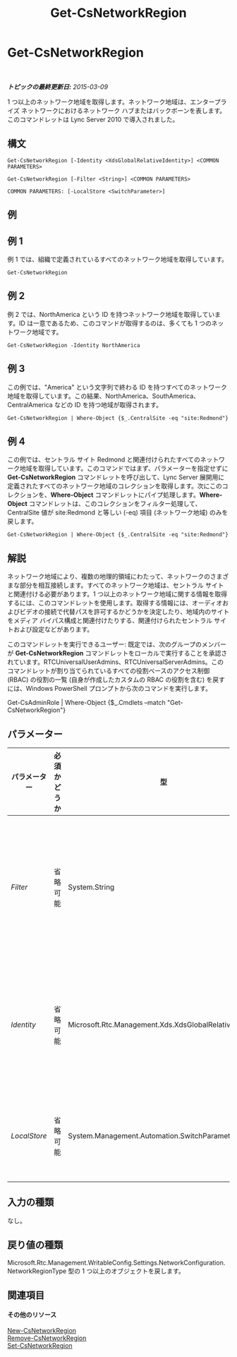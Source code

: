 ﻿---
title: Get-CsNetworkRegion
TOCTitle: Get-CsNetworkRegion
ms:assetid: 5c9eef10-16c1-45f7-ae7b-2bee0965b421
ms:mtpsurl: https://technet.microsoft.com/ja-jp/library/Gg398406(v=OCS.15)
ms:contentKeyID: 48272241
ms.date: 05/19/2016
mtps_version: v=OCS.15
ms.translationtype: HT
---

# Get-CsNetworkRegion

 

_**トピックの最終更新日:** 2015-03-09_

1 つ以上のネットワーク地域を取得します。ネットワーク地域は、エンタープライズ ネットワークにおけるネットワーク ハブまたはバックボーンを表します。このコマンドレットは Lync Server 2010 で導入されました。

## 構文

    Get-CsNetworkRegion [-Identity <XdsGlobalRelativeIdentity>] <COMMON PARAMETERS>

    Get-CsNetworkRegion [-Filter <String>] <COMMON PARAMETERS>

    COMMON PARAMETERS: [-LocalStore <SwitchParameter>]

## 例

## 例 1

例 1 では、組織で定義されているすべてのネットワーク地域を取得しています。

    Get-CsNetworkRegion

## 例 2

例 2 では、NorthAmerica という ID を持つネットワーク地域を取得しています。ID は一意であるため、このコマンドが取得するのは、多くても 1 つのネットワーク地域です。

    Get-CsNetworkRegion -Identity NorthAmerica

## 例 3

この例では、"America" という文字列で終わる ID を持つすべてのネットワーク地域を取得しています。この結果、NorthAmerica、SouthAmerica、CentralAmerica などの ID を持つ地域が取得されます。

    Get-CsNetworkRegion | Where-Object {$_.CentralSite -eq "site:Redmond"}

## 例 4

この例では、セントラル サイト Redmond と関連付けられたすべてのネットワーク地域を取得しています。このコマンドではまず、パラメーターを指定せずに **Get-CsNetworkRegion** コマンドレットを呼び出して、Lync Server 展開用に定義されたすべてのネットワーク地域のコレクションを取得します。次にこのコレクションを、**Where-Object** コマンドレットにパイプ処理します。**Where-Object** コマンドレットは、このコレクションをフィルター処理して、CentralSite 値が site:Redmond と等しい (-eq) 項目 (ネットワーク地域) のみを戻します。

    Get-CsNetworkRegion | Where-Object {$_.CentralSite -eq "site:Redmond"}

## 解説

ネットワーク地域により、複数の地理的領域にわたって、ネットワークのさまざまな部分を相互接続します。すべてのネットワーク地域は、セントラル サイトと関連付ける必要があります。1 つ以上のネットワーク地域に関する情報を取得するには、このコマンドレットを使用します。取得する情報には、オーディオおよびビデオの接続で代替パスを許可するかどうかを決定したり、地域内のサイトをメディア バイパス構成と関連付けたりする、関連付けられたセントラル サイトおよび設定などがあります。

このコマンドレットを実行できるユーザー: 既定では、次のグループのメンバーが **Get-CsNetworkRegion** コマンドレットをローカルで実行することを承認されています。RTCUniversalUserAdmins、RTCUniversalServerAdmins。このコマンドレットが割り当てられているすべての役割ベースのアクセス制御 (RBAC) の役割の一覧 (自身が作成したカスタムの RBAC の役割を含む) を戻すには、Windows PowerShell プロンプトから次のコマンドを実行します。

Get-CsAdminRole | Where-Object {$\_.Cmdlets –match "Get-CsNetworkRegion"}

## パラメーター


<table>
<colgroup>
<col style="width: 25%" />
<col style="width: 25%" />
<col style="width: 25%" />
<col style="width: 25%" />
</colgroup>
<thead>
<tr class="header">
<th>パラメーター</th>
<th>必須かどうか</th>
<th>型</th>
<th>説明</th>
</tr>
</thead>
<tbody>
<tr class="odd">
<td><p><em>Filter</em></p></td>
<td><p>省略可能</p></td>
<td><p>System.String</p></td>
<td><p>このパラメーターを使用すると、組織で構成されているすべてのネットワーク地域の ID に対してワイルドカード検索を実行できます。ID の任意の部分をフィルターするには、ワイルドカード文字を使用します。</p></td>
</tr>
<tr class="even">
<td><p><em>Identity</em></p></td>
<td><p>省略可能</p></td>
<td><p>Microsoft.Rtc.Management.Xds.XdsGlobalRelativeIdentity</p></td>
<td><p>取得するネットワーク地域の一意の識別子です。Identity は、地域を一意に識別する文字列の形式です (ID は NetworkRegionID と同じであることに注意してください)。</p></td>
</tr>
<tr class="odd">
<td><p><em>LocalStore</em></p></td>
<td><p>省略可能</p></td>
<td><p>System.Management.Automation.SwitchParameter</p></td>
<td><p>中央管理ストア自体からではなく、中央管理ストアのローカル レプリカから、ネットワーク地域情報を取得します。</p></td>
</tr>
</tbody>
</table>


## 入力の種類

なし。

## 戻り値の種類

Microsoft.Rtc.Management.WritableConfig.Settings.NetworkConfiguration.NetworkRegionType 型の 1 つ以上のオブジェクトを戻します。

## 関連項目

#### その他のリソース

[New-CsNetworkRegion](new-csnetworkregion.md)  
[Remove-CsNetworkRegion](remove-csnetworkregion.md)  
[Set-CsNetworkRegion](set-csnetworkregion.md)

